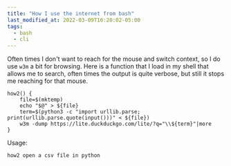 ```yaml
---
title: "How I use the internet from bash"
last_modified_at: 2022-03-09T16:20:02-05:00
tags:
  - bash
  - cli
---
```


Often times I don't want to reach for the mouse and switch context, so I do use `w3m` a bit for browsing.  Here is a function that I load in my shell that allows me to search, often times the output is quite verbose, but still it stops me reaching for that mouse. 

```
how2() {
    file=$(mktemp)
    echo "$@" > ${file}
    term=$(python3 -c "import urllib.parse; print(urllib.parse.quote(input()))" < ${file})
    w3m -dump https://lite.duckduckgo.com/lite/?q="\\${term}"|more
}
```

Usage:

```
how2 open a csv file in python
```
